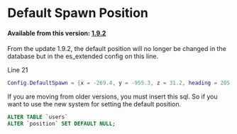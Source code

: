 # Default Spawn Position

#### Available from this version: [1.9.2](https://github.com/esx-framework/esx_core/releases/tag/1.9.2)

From the update 1.9.2, the default position will no longer be changed in the database but in the es_extended config on this line.

Line 21

```lua
Config.DefaultSpawn = {x = -269.4, y = -955.3, z = 31.2, heading = 205.8}
```

If you are moving from older versions, you must insert this sql. So if you want to use the new system for setting the default position.

```sql
ALTER TABLE `users`
ALTER `position` SET DEFAULT NULL;
```
